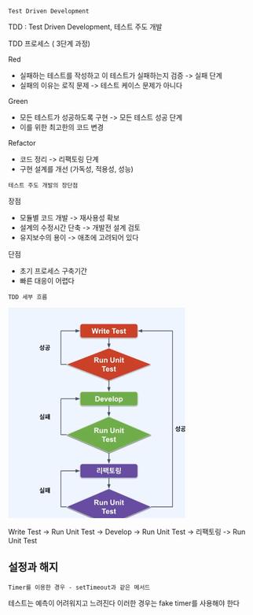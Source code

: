 `Test Driven Development`

TDD : Test Driven Development, 테스트 주도 개발

TDD 프로세스 ( 3단계 과정)

Red
- 실패하는 테스트를 작성하고 이 테스트가 실패하는지 검증 -> 실패 단계
- 실패의 이유는 로직 문제 -> 테스트 케이스 문제가 아니다

Green
- 모든 테스트가 성공하도록 구현 -> 모든 테스트 성공 단계
- 이를 위한 최고한의 코드 변경

Refactor
- 코드 정리 -> 리팩토링 단계
- 구현 설계를 개선 (가독성, 적용성, 성능)

`테스트 주도 개발의 장단점`

장점
- 모듈별 코드 개발 -> 재사용성 확보
- 설계의 수정시간 단축 -> 개발전 설계 검토
- 유지보수의 용이 -> 애초에 고려되어 있다

단점
- 초기 프로세스 구축기간
- 빠른 대응이 어렵다


`TDD 세부 흐름`

<img src="/img/캡처.PNG" />

Write Test -> Run Unit Test -> Develop -> Run Unit Test -> 리팩토링 -> Run Unit Test


설정과 해지
-

`Timer를 이용한 경우 - setTimeout과 같은 메서드`

테스트는 예측이 어려워지고 느려진다
이러한 경우는 fake timer를 사용해야 한다
